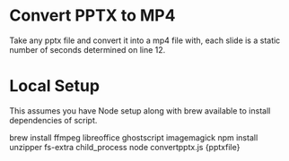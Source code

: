 # Convert PPTX to MP4

Take any pptx file and convert it into a mp4 file with, each slide is a static number of seconds determined on line 12.

# Local Setup

This assumes you have Node setup along with brew available to install dependencies of script.

brew install ffmpeg libreoffice ghostscript imagemagick
npm install unzipper fs-extra child_process
node convertpptx.js {pptxfile}
